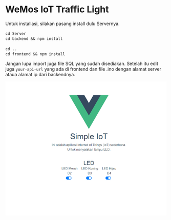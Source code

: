 # WeMos IoT Traffic Light

Untuk installasi, silakan pasang install dulu Servernya.

```
cd Server
cd backend && npm install

cd ..
cd frontend && npm install
```

Jangan lupa import juga file SQL yang sudah disediakan.
Setelah itu edit juga `your-api-url` yang ada di frontend dan file .ino dengan alamat server ataua alamat ip dari backendnya.

![SS Frontend](simpleIoT.PNG)
